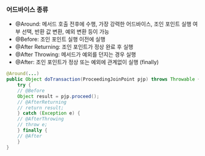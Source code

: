 ### 어드바이스 종류
- @Around: 메서드 호출 전후에 수행, 가장 강력한 어드바이스, 조인 포인트 실행 여부 선택, 반환 값 변환, 예외 변환 등이 가능
- @Before: 조인 포인트 실행 이전에 실행
- @After Returning: 조인 포인트가 정상 완료 후 실행
- @After Throwing: 메서드가 예외를 던지는 경우 실행
- @After: 조인 포인트가 정상 또는 예외에 관계없이 실행 (finally)

```java
@Around(...)
public Object doTransaction(ProceedingJoinPoint pjp) throws Throwable {
    try {
    // @Before
    Object result = pjp.proceed();
    // @AfterReturning
    // return result;
    } catch (Exception e) {
    // @AfterThrowing
    // throw e;
    } finally {
    // @After    
    }
}
```